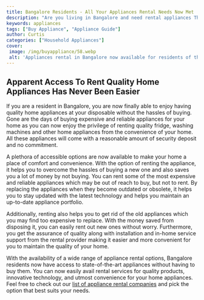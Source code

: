 ```yaml
---
title: Bangalore Residents - All Your Appliances Rental Needs Now Met
description: "Are you living in Bangalore and need rental appliances This blog post has you covered from refrigerators to cookers to air conditioners - find the perfect rental for your needs quickly and easily"
keywords: appliances
tags: ["Buy Appliance", "Appliance Guide"]
author: Curtis
categories: ["Household Appliances"]
cover: 
 image: /img/buyappliance/58.webp
 alt: 'Appliances rental in Bangalore now available for residents of the city'
---
```

## Apparent Access To Rent Quality Home Appliances Has Never Been Easier
If you are a resident in Bangalore, you are now finally able to enjoy having quality home appliances at your disposable without the hassles of buying. Gone are the days of buying expensive and reliable appliances for your home as you can now enjoy the privilege of renting quality fridge, washing machines and other home appliances from the convenience of your home. All these appliances will come with a reasonable amount of security deposit and no commitment.

A plethora of accessible options are now available to make your home a place of comfort and convenience. With the option of renting the appliance, it helps you to overcome the hassles of buying a new one and also saves you a lot of money by not buying. You can rent some of the most expensive and reliable appliances which may be out of reach to buy, but not to rent. By replacing the appliances when they become outdated or obsolete, it helps you to stay updated with the latest technology and helps you maintain an up-to-date appliance portfolio.

Additionally, renting also helps you to get rid of the old appliances which you may find too expensive to replace. With the money saved from disposing it, you can easily rent out new ones without worry. Furthermore, you get the assurance of quality along with installation and in-home service support from the rental provider making it easier and more convenient for you to maintain the quality of your home.

With the availability of a wide range of appliance rental options, Bangalore residents now have access to state-of-the-art appliances without having to buy them. You can now easily avail rental services for quality products, innovative technology, and utmost convenience for your home appliances. Feel free to check out our [list of appliance rental companies](./pages/appliance-rental) and pick the option that best suits your needs.
